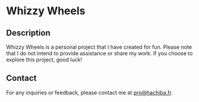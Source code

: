 # Whizzy Wheels

## Description
Whizzy Wheels is a personal project that I have created for fun. Please note that I do not intend to provide assistance or share my work. If you choose to explore this project, good luck!

## Contact
For any inquiries or feedback, please contact me at [pro@hachiba.fr](mailto:pro@hachiba.fr).
